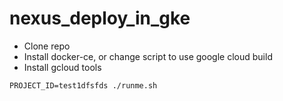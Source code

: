 # nexus_deploy_in_gke

- Clone repo
- Install docker-ce, or change script to use google cloud build
- Install gcloud tools

```
PROJECT_ID=test1dfsfds ./runme.sh
```

